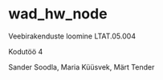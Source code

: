 # wad_hw_node

Veebirakenduste loomine LTAT.05.004

Kodutöö 4

Sander Soodla, Maria Küüsvek, Märt Tender
